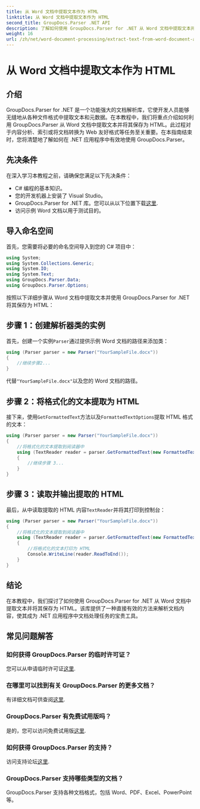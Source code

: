 ```yaml
---
title: 从 Word 文档中提取文本作为 HTML
linktitle: 从 Word 文档中提取文本作为 HTML
second_title: GroupDocs.Parser .NET API
description: 了解如何使用 GroupDocs.Parser for .NET 从 Word 文档中提取文本并将其保存为 HTML。带有代码示例的分步教程。
weight: 16
url: /zh/net/word-document-processing/extract-text-from-word-document-as-html/
---
```


# 从 Word 文档中提取文本作为 HTML

## 介绍
GroupDocs.Parser for .NET 是一个功能强大的文档解析库，它使开发人员能够无缝地从各种文件格式中提取文本和元数据。在本教程中，我们将重点介绍如何利用 GroupDocs.Parser 从 Word 文档中提取文本并将其保存为 HTML。此过程对于内容分析、索引或将文档转换为 Web 友好格式等任务至关重要。在本指南结束时，您将清楚地了解如何在 .NET 应用程序中有效地使用 GroupDocs.Parser。
## 先决条件
在深入学习本教程之前，请确保您满足以下先决条件：
- C# 编程的基本知识。
- 您的开发机器上安装了 Visual Studio。
-  GroupDocs.Parser for .NET 库。您可以从以下位置下载[这里](https://releases.groupdocs.com/parser/net/).
- 访问示例 Word 文档以用于测试目的。
## 导入命名空间
首先，您需要将必要的命名空间导入到您的 C# 项目中：
```csharp
using System;
using System.Collections.Generic;
using System.IO;
using System.Text;
using GroupDocs.Parser.Data;
using GroupDocs.Parser.Options;
```
按照以下详细步骤从 Word 文档中提取文本并使用 GroupDocs.Parser for .NET 将其保存为 HTML：
## 步骤 1：创建解析器类的实例
首先，创建一个实例`Parser`通过提供示例 Word 文档的路径来添加类：
```csharp
using (Parser parser = new Parser("YourSampleFile.docx"))
{
    //继续步骤2...
}
```
代替`"YourSampleFile.docx"`以及您的 Word 文档的路径。
## 步骤 2：将格式化的文本提取为 HTML
接下来，使用`GetFormattedText`方法以及`FormattedTextOptions`提取 HTML 格式的文本：
```csharp
using (Parser parser = new Parser("YourSampleFile.docx"))
{
    //将格式化的文本提取到阅读器中
    using (TextReader reader = parser.GetFormattedText(new FormattedTextOptions(FormattedTextMode.Html)))
    {
        //继续步骤 3...
    }
}
```
## 步骤 3：读取并输出提取的 HTML
最后，从中读取提取的 HTML 内容`TextReader`并将其打印到控制台：
```csharp
using (Parser parser = new Parser("YourSampleFile.docx"))
{
    //将格式化的文本提取到阅读器中
    using (TextReader reader = parser.GetFormattedText(new FormattedTextOptions(FormattedTextMode.Html)))
    {
        //将格式化的文本打印为 HTML
        Console.WriteLine(reader.ReadToEnd());
    }
}
```
## 结论
在本教程中，我们探讨了如何使用 GroupDocs.Parser for .NET 从 Word 文档中提取文本并将其保存为 HTML。该库提供了一种直接有效的方法来解析文档内容，使其成为 .NET 应用程序中文档处理任务的宝贵工具。

## 常见问题解答
### 如何获得 GroupDocs.Parser 的临时许可证？
您可以从申请临时许可证[这里](https://purchase.groupdocs.com/temporary-license/).
### 在哪里可以找到有关 GroupDocs.Parser 的更多文档？
有详细文档可供查阅[这里](https://tutorials.groupdocs.com/parser/net/).
### GroupDocs.Parser 有免费试用版吗？
是的，您可以访问免费试用版[这里](https://releases.groupdocs.com/).
### 如何获得 GroupDocs.Parser 的支持？
访问支持论坛[这里](https://forum.groupdocs.com/c/parser/17).
### GroupDocs.Parser 支持哪些类型的文档？
GroupDocs.Parser 支持各种文档格式，包括 Word、PDF、Excel、PowerPoint 等。